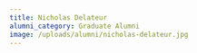 ```yaml
---
title: Nicholas Delateur
alumni_category: Graduate Alumni
image: /uploads/alumni/nicholas-delateur.jpg
---
```


